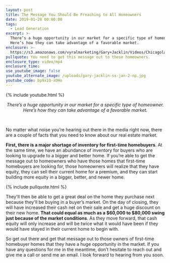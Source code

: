 ```yaml
---
layout: post
title: The Message You Should Be Preaching to All Homeowners
date: 2019-01-28 00:00:00
tags:
  - Lead Generation
excerpt: >-
  There’s a huge opportunity in our market for a specific type of homeowner.
  Here’s how they can take advantage of a favorable market.
enclosure: >-
  https://s3.amazonaws.com/vyralmarketing/Gary+Jacklin/Videos/Chicagoland+Real+Estate+-+Why+You+Should+Be+Preaching+This+Message+to+All+Homeowners.mp4
pullquote: You need to get this message out to these homeowners.
enclosure_type: video/mp4
enclosure_time:
use_youtube_image: false
youtube_alternate_image: /uploads/gary-jacklin-ss-jan-2-np.jpg
youtube_code: bp9x1Q-xOHo
---
```


{% include youtube.html %}

<center><em>There&rsquo;s a huge opportunity in our market for a specific type of homeowner. Here&rsquo;s how they can take advantage of a favorable market.</em></center>

&nbsp;

No matter what noise you’re hearing out there in the media right now, there are a couple of facts that you need to know about our real estate market.

**First, there is a major shortage of inventory for first-time homebuyers**. At the same time, we have an abundance of inventory for buyers who are looking to upgrade to a bigger and better home. If you’re able to get the message out to homeowners who have those homes that first-time homebuyers are looking for, those homeowners will realize that they have equity, they can sell their current home for a premium, and they can start building more equity in a bigger, better, and newer home.

{% include pullquote.html %}

They'll then be able to get a great deal on the home they purchase next because they'll be buying in a buyer’s market. On the day of closing, they will have increased their cash net on their sale and get a huge discount on their new home. **That could equal as much as a $60,000 to $80,000 swing just because of the market conditions**. As they move forward, that cash equity will only increase and will be twice what it would have been if they would have stayed in their current home to begin with.

So get out there and get that message out to those owners of first-time homebuyer homes that they have a huge opportunity in the market. If you have any questions for me in the meantime, don’t hesitate to reach out and give me a call or send me an email. I look forward to hearing from you soon.